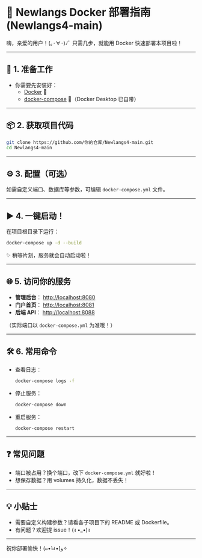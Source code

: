 # 🚀 Newlangs Docker 部署指南 (Newlangs4-main)

嗨，亲爱的用户！(｡･∀･)ﾉﾞ 只需几步，就能用 Docker 快速部署本项目啦！

---

## 🧰 1. 准备工作

- 你需要先安装好：
  - [Docker](https://docs.docker.com/get-docker/) 🐳
  - [docker-compose](https://docs.docker.com/compose/install/) 🧩（Docker Desktop 已自带）

---

## 📦 2. 获取项目代码

```bash
git clone https://github.com/你的仓库/Newlangs4-main.git
cd Newlangs4-main
```

---

## ⚙️ 3. 配置（可选）

如需自定义端口、数据库等参数，可编辑 `docker-compose.yml` 文件。

---

## ▶️ 4. 一键启动！

在项目根目录下运行：

```bash
docker-compose up -d --build
```

✨ 稍等片刻，服务就会自动启动啦！

---

## 🌐 5. 访问你的服务

- **管理后台**： [http://localhost:8080](http://localhost:8080)
- **门户首页**： [http://localhost:8081](http://localhost:8081)
- **后端 API**： [http://localhost:8088](http://localhost:8088)

（实际端口以 `docker-compose.yml` 为准哦！）

---

## 🛠️ 6. 常用命令

- 查看日志：
  ```bash
  docker-compose logs -f
  ```
- 停止服务：
  ```bash
  docker-compose down
  ```
- 重启服务：
  ```bash
  docker-compose restart
  ```

---

## ❓ 常见问题

- 端口被占用？换个端口，改下 `docker-compose.yml` 就好啦！
- 想保存数据？用 volumes 持久化，数据不丢失！

---

## 💡 小贴士

- 需要自定义构建参数？请看各子项目下的 README 或 Dockerfile。
- 有问题？欢迎提 issue！(ง •_•)ง

---

祝你部署愉快！(๑•̀ㅂ•́)و✧ 
